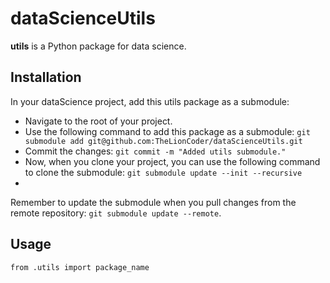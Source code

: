 # dataScienceUtils

**utils** is a Python package for data science.

## Installation
In your dataScience project, add this utils package as a submodule:
* Navigate to the root of your project.
* Use the following command to add this package as a submodule:
```git submodule add git@github.com:TheLionCoder/dataScienceUtils.git```
* Commit the changes:
```git commit -m "Added utils submodule."```
* Now, when you clone your project, you can use the following command to clone the submodule:
```git submodule update --init --recursive```
* 
Remember to update the submodule when you pull changes from the remote repository:
```git submodule update --remote```.

## Usage
```from .utils import package_name```
